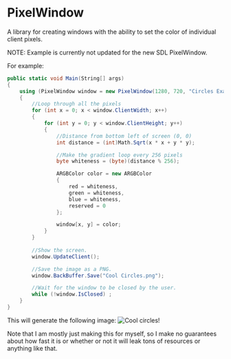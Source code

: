 # PixelWindow
A library for creating windows with the ability to set the color of individual client pixels.

NOTE: Example is currently not updated for the new SDL PixelWindow.

For example:
```csharp
public static void Main(String[] args)
{
    using (PixelWindow window = new PixelWindow(1280, 720, "Circles Example"))
    {
        //Loop through all the pixels
        for (int x = 0; x < window.ClientWidth; x++)
        {
            for (int y = 0; y < window.ClientHeight; y++)
            {
                //Distance from bottom left of screen (0, 0)
                int distance = (int)Math.Sqrt(x * x + y * y);

                //Make the gradient loop every 256 pixels
                byte whiteness = (byte)(distance % 256);

                ARGBColor color = new ARGBColor
                {
                    red = whiteness,
                    green = whiteness,
                    blue = whiteness,
                    reserved = 0
                };

                window[x, y] = color;
            }
        }
        
        //Show the screen.
        window.UpdateClient();

        //Save the image as a PNG.
        window.BackBuffer.Save("Cool Circles.png");

        //Wait for the window to be closed by the user.
        while (!window.IsClosed) ;
    }
}
```
This will generate the following image:
![Cool circles!](http://i.imgur.com/79inIJ8.png)

Note that I am mostly just making this for myself, so I make no guarantees about how fast it is or whether or not it will leak tons of resources or anything like that.
